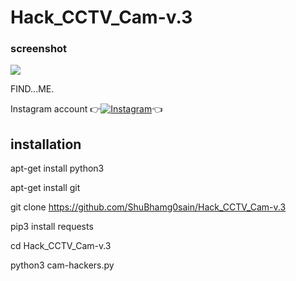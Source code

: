 # Hack_CCTV_Cam-v.3



### screenshot
![ ](https://raw.githubusercontent.com/ShuBhamg0sain/Hack_CCTV_Cam-v.3/master/Screenshot_20200928_081406.jpg)

FIND...ME.

Instagram account
👉[![Instagram  ](https://img.shields.io/badge/INSTAGRAM-FOLLOW-red?style=for-the-badge&logo=instagram)](https://www.instagram.com/shubhamg0sain)👈



## installation

apt-get install python3

apt-get install git

git clone https://github.com/ShuBhamg0sain/Hack_CCTV_Cam-v.3

pip3 install requests

cd Hack_CCTV_Cam-v.3

python3 cam-hackers.py
